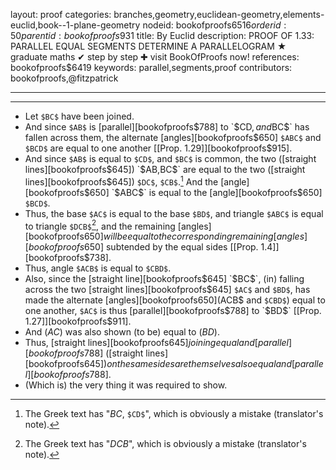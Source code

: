 layout: proof
categories: branches,geometry,euclidean-geometry,elements-euclid,book--1-plane-geometry
nodeid: bookofproofs$6516
orderid: 50
parentid: bookofproofs$931
title: By Euclid
description: PROOF OF 1.33: PARALLEL EQUAL SEGMENTS DETERMINE A PARALLELOGRAM &#9733; graduate maths &#10004; step by step &#10010; visit BookOfProofs now!
references: bookofproofs$6419
keywords: parallel,segments,proof
contributors: bookofproofs,@fitzpatrick

---


---



* Let `$BC$` have been joined.
* And since `$AB$` is [parallel][bookofproofs$788] to `$CD$`, and `$BC$` has fallen across them, the alternate [angles][bookofproofs$650] `$ABC$` and `$BCD$` are equal to one another [[Prop. 1.29]][bookofproofs$915].
* And since `$AB$` is equal to `$CD$`, and `$BC$` is common, the two ([straight lines][bookofproofs$645]) `$AB$`, `$BC$` are equal to the two ([straight lines][bookofproofs$645]) `$DC$`, `$CB$`.[^1] And the [angle][bookofproofs$650] `$ABC$` is equal to the [angle][bookofproofs$650] `$BCD$`.
* Thus, the base `$AC$` is equal to the base `$BD$`, and triangle `$ABC$` is equal to triangle `$DCB$`[^2], and the remaining [angles][bookofproofs$650] will be equal to the corresponding remaining [angles][bookofproofs$650] subtended by the equal sides [[Prop. 1.4]][bookofproofs$738].
* Thus, angle `$ACB$` is equal to `$CBD$`.
* Also, since the [straight line][bookofproofs$645] `$BC$`, (in) falling across the two [straight lines][bookofproofs$645] `$AC$` and `$BD$`, has made the alternate [angles][bookofproofs$650] ($ACB$ and `$CBD$`) equal to one another, `$AC$` is thus [parallel][bookofproofs$788] to `$BD$` [[Prop. 1.27]][bookofproofs$911].
* And ($AC$) was also shown (to be) equal to ($BD$).
* Thus, [straight lines][bookofproofs$645] joining equal and [parallel][bookofproofs$788] ([straight lines][bookofproofs$645]) on the same sides are themselves also equal and [parallel][bookofproofs$788].
* (Which is) the very thing it was required to show.

[^1]: The Greek text has "$BC$, `$CD$`", which is obviously a mistake (translator's note).

[^2]: The Greek text has "$DCB$", which is obviously a mistake (translator's note).
